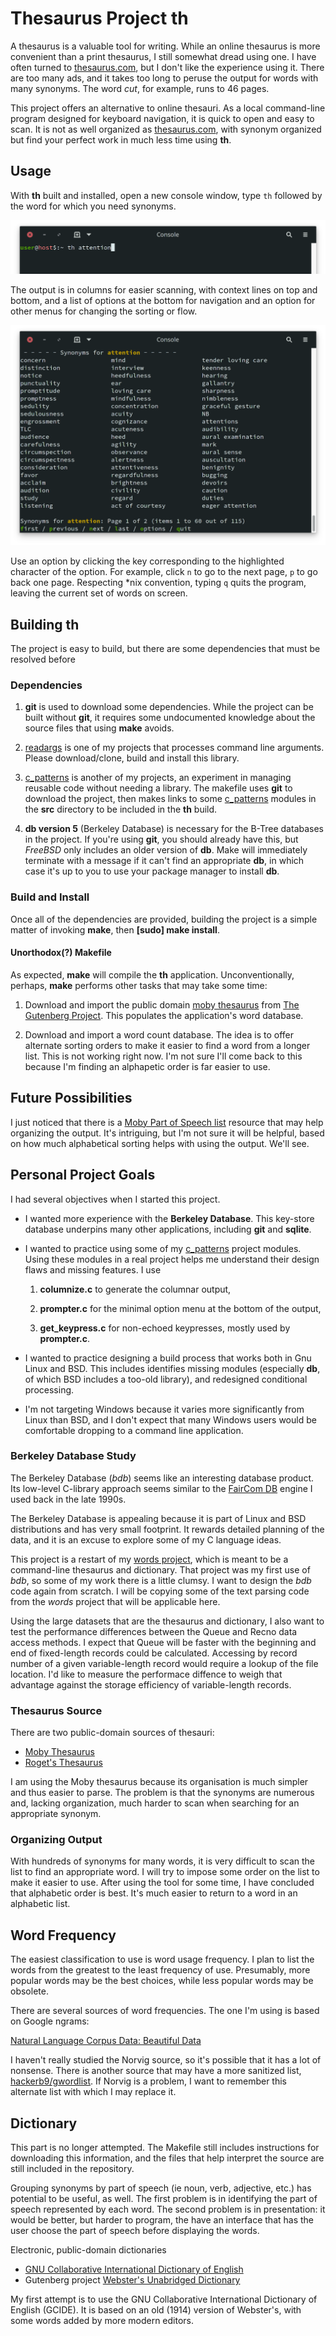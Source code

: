 # Thesaurus Project th

A thesaurus is a valuable tool for writing.  While an online thesaurus
is more convenient than a print thesaurus, I still somewhat dread using
one.  I have often turned to [thesaurus.com], but I don't like the
experience using it.  There are too many ads, and it takes too long
to peruse the output for words with many synonyms.  The word *cut*, for
example, runs to 46 pages.

This project offers an alternative to online thesauri.  As a local
command-line program designed for keyboard navigation, it is quick
to open and easy to scan.  It is not as well organized as [thesaurus.com],
with synonym organized but find your perfect work in much less time
using **th**.

## Usage

With **th** built and installed, open a new console window, type
`th` followed by the word for which you need synonyms.

![Invoke thesaurus](README/th_call.png)

The output is in columns for easier scanning, with context lines on
top and bottom, and a list of options at the bottom for navigation
and an option for other menus for changing the sorting or flow.

![Thesaurus screen](README/th_example.png)

Use an option by clicking the key corresponding to the highlighted
character of the option.  For example, click `n` to go to the next
page, `p` to go back one page.  Respecting *nix convention, typing
`q` quits the program, leaving the current set of words on screen.

## Building th

The project is easy to build, but there are some dependencies that
must be resolved before 

### Dependencies

1. **git** is used to download some dependencies.  While the project
   can be built without **git**, it requires some undocumented knowledge
   about the source files that using **make** avoids.

1. [readargs][2] is one of my projects that processes command line
   arguments.  Please download/clone, build and install this library.

1. [c_patterns][3] is another of my projects, an experiment in
   managing reusable code without needing a library.  The makefile
   uses **git** to download the project, then makes links to some
   [c_patterns][3] modules in the **src** directory to be included
   in the **th** build.

1. **db version 5** (Berkeley Database) is necessary for the B-Tree
   databases in the project.  If you're using **git**, you should
   already have this, but *FreeBSD* only includes an older version
   of **db**.  Make will immediately terminate with a message if
   it can't find an appropriate **db**, in which case it's up to
   you to use your package manager to install **db**.

### Build and Install

Once all of the dependencies are provided, building the project
is a simple matter of invoking **make**, then **[sudo] make install**.

#### Unorthodox(?) Makefile

As expected, **make** will compile the **th** application.
Unconventionally, perhaps, **make** performs other tasks that may
take some time:

1. Download and import the public domain [moby thesaurus][4] from
   [The Gutenberg Project][5].  This populates the application's
   word database.

2. Download and import a word count database.  The idea is to
   offer alternate sorting orders to make it easier to find a word
   from a longer list.  This is not working right now.  I'm not
   sure I'll come back to this because I'm finding an alphapetic
   order is far easier to use.

## Future Possibilities

I just noticed that there is a [Moby Part of Speech list][6] resource
that may help organizing the output.  It's intriguing, but I'm not
sure it will be helpful, based on how much alphabetical sorting helps
with using the output.  We'll see.

[thesaurus.com]: https://www.thesaurus.com    "www.thesaurus.com"
[2]: https://github.com/cjungmann/readargs    "readargs project"
[3]: https://github.com/cjungmann/c_patterns  "c_patterns project"
[4]: http://gutenberg.org/ebooks/3202         "Moby Thesaurus"
[5]: http://gutenberg.org/                    "Gutenberg Home Page"
[6]: http://gutenberg.org/ebooks/3203         "Moby Part of Speech"

## Personal Project Goals

I had several objectives when I started this project.

- I wanted more experience with the **Berkeley Database**.
  This key-store database underpins many other applications,
  including **git** and **sqlite**.

- I wanted to practice using some of my [c_patterns][3] project
  modules.  Using these modules in a real project helps me
  understand their design flaws and missing features.  I use

  1. **columnize.c** to generate the columnar output,
  
  2. **prompter.c** for the minimal option menu at the bottom
     of the output,
     
  3. **get_keypress.c** for non-echoed keypresses, mostly used
     by **prompter.c**.

- I wanted to practice designing a build process that works both
  in Gnu Linux and BSD.  This includes identifies missing
  modules (especially **db**, of which BSD includes a too-old
  library), and redesigned conditional processing.

- I'm not targeting Windows because it varies more significantly
  from Linux than BSD, and I don't expect that many Windows users
  would be comfortable dropping to a command line application.

### Berkeley Database Study

The Berkeley Database (*bdb*) seems like an interesting database
product.  Its low-level C-library approach seems similar to the
[FairCom DB](https://www.faircom.com/products/faircom-db) engine
I used back in the late 1990s.

The Berkeley Database is appealing because it is part of Linux
and BSD distributions and has very small footprint.  It rewards
detailed planning of the data, and it is an excuse to explore
some of my C language ideas.

This project is a restart of my [words project](https://www.github.com/cjungmann/words.git),
which is meant to be a command-line thesaurus and dictionary.
That project was my first use of *bdb*, so some of my work there
is a little clumsy.  I want to design the *bdb* code again from
scratch.  I will be copying some of the text parsing code from
the *words* project that will be applicable here.

Using the large datasets that are the thesaurus and dictionary,
I also want to test the performance differences between the
Queue and Recno data access methods.  I expect that Queue will be
faster with the beginning and end of fixed-length records could be
calculated.  Accessing by record number of a given variable-length
record would require a lookup of the file location.  I'd like to
measure the performace diffence to weigh that advantage against
the storage efficiency of variable-length records.

### Thesaurus Source

There are two public-domain sources of thesauri:
- [Moby Thesaurus](https://www.gutenberg.org/ebooks/3202)
- [Roget's Thesaurus](https://www.gutenberg.org/ebooks/10681)

I am using the Moby thesaurus because its organisation is much
simpler and thus easier to parse.  The problem is that the synonyms
are numerous and, lacking organization, much harder to scan when
searching for an appropriate synonym.

### Organizing Output

With hundreds of synonyms for many words, it is very difficult to
scan the list to find an appropriate word.  I will try to impose
some order on the list to make it easier to use.  After using the
tool for some time, I have concluded that alphabetic order is best.
It's much easier to return to a word in an alphabetic list.

## Word Frequency

The easiest classification to use is word usage frequency.  I
plan to list the words from the greatest to the least frequency
of use.  Presumably, more popular words may be the best choices,
while less popular words may be obsolete.

There are several sources of word frequencies.  The one I'm
using is based on Google ngrams:

[Natural Language Corpus Data: Beautiful Data](https://norvig.com/ngrams/)

I haven't really studied the Norvig source, so it's possible
that it has a lot of nonsense.  There is another source that
may have a more sanitized list, [hackerb9/gwordlist](https://github.com/hackerb9/gwordlist).
If Norvig is a problem, I want to remember this alternate list
with which I may replace it.

## Dictionary

This part is no longer attempted.  The Makefile still includes
instructions for downloading this information, and the files that
help interpret the source are still included in the repository.

Grouping synonyms by part of speech (ie noun, verb, adjective, etc.)
has potential to be useful, as well.  The first problem is in identifying
the part of speech represented by each word.  The second problem is in
presentation: it would be better, but harder to program, the have an
interface that has the user choose the part of speech before displaying
the words.

Electronic, public-domain dictionaries

- [GNU Collaborative International Dictionary of English](https://gcide.gnu.org.ua/)
- Gutenberg project [Webster's Unabridged Dictionary](https://www.gutenberg.org/ebooks/29765)

My first attempt is to use the GNU Collaborative International Dictionary
of English (GCIDE).  It is based on an old (1914) version of Webster's,
with some words added by more modern editors.


